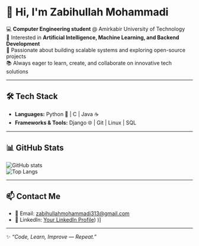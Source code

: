 # 👋 Hi, I'm Zabihullah Mohammadi  

💻 **Computer Engineering student** @ Amirkabir University of Technology  
🤖 Interested in **Artificial Intelligence, Machine Learning, and Backend Development**  
🚀 Passionate about building scalable systems and exploring open-source projects  
📚 Always eager to learn, create, and collaborate on innovative tech solutions  

---

## 🛠️ Tech Stack  
- **Languages:** Python 🐍 | C | Java ☕  
- **Frameworks & Tools:** Django 🌐 | Git | Linux | SQL  

---

## 📊 GitHub Stats  
![GitHub stats](https://github-readme-stats.vercel.app/api?username=Zabihullah313&show_icons=true&theme=tokyonight)  
![Top Langs](https://github-readme-stats.vercel.app/api/top-langs/?username=Zabihullah313&layout=compact&theme=tokyonight)  

---

## 📫 Contact Me  
- 📧 Email: [zabihullahmohammadi313@gmail.com](mailto:zabihullahmohammadi313@gmail.com)  
- 🔗 LinkedIn: [Your LinkedIn Profile](https://www.linkedin.com/in/zabihullah-mohammadi-97910737a?utm_source=share&utm_campaign=share_via&utm_content=profile&utm_medium=android_app))  )]

---
✨ *“Code, Learn, Improve — Repeat.”*  

